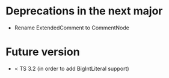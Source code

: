 ﻿# Deprecations in the next major

* Rename ExtendedComment to CommentNode

# Future version

* < TS 3.2 (in order to add BigIntLiteral support)
